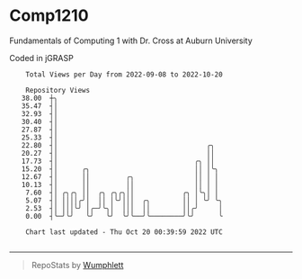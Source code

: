 # Comp1210
Fundamentals of Computing 1 with Dr. Cross at Auburn University

Coded in jGRASP

```
    Total Views per Day from 2022-09-08 to 2022-10-20

    Repository Views
   38.00  ┼╮
   35.47  ┤│
   32.93  ┤│
   30.40  ┤│
   27.87  ┤│
   25.33  ┤│
   22.80  ┤│                                     ╭╮
   20.27  ┤│                                     ││
   17.73  ┤│                                  ╭╮ ││
   15.20  ┤│      ╭╮                          ││ │╰╮
   12.67  ┤│      ││         ╭╮               ││ │ │
   10.13  ┤│      ││         ││               ││ │ │
    7.60  ┤│ ╭╮╭╮ ││  ╭╮ ╭╮╭╮││            ╭╮ │╰╮│ │
    5.07  ┤│ ││││╭╯│  ││ │╰╯│││  ╭╮        ││ │ ╰╯ ╰╮
    2.53  ┤│ │││╰╯ │╭─╯╰╮│  │││  ││        ││╭╯     │
    0.00  ┤╰─╯╰╯   ╰╯   ╰╯  ╰╯╰──╯╰────────╯╰╯      ╰

    Chart last updated - Thu Oct 20 00:39:59 2022 UTC
    
```

---

> RepoStats by [Wumphlett](https://github.com/Wumphlett)
